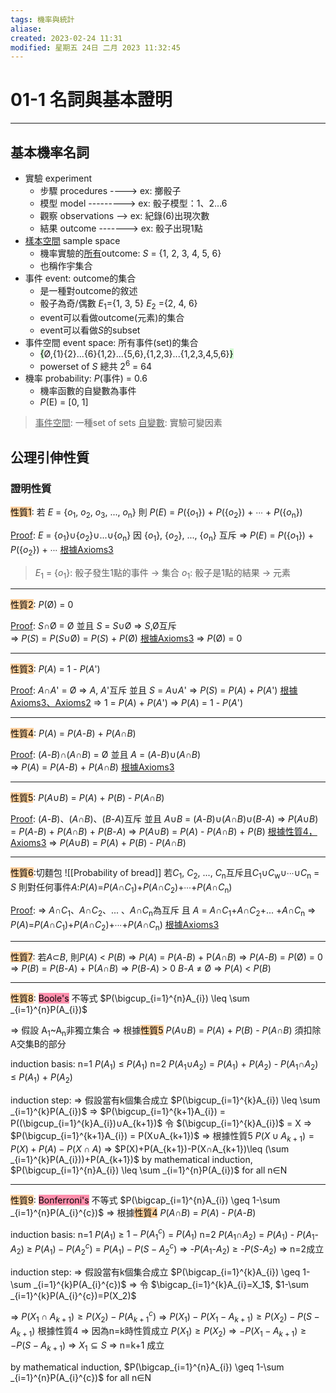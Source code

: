 ```yaml
---
tags: 機率與統計
aliase: 
created: 2023-02-24 11:31
modified: 星期五 24日 二月 2023 11:32:45
---
```


# 01-1 名詞與基本證明
***

## 基本機率名詞
- 實驗 experiment
	- 步驟 procedures ----> ex: 擲骰子
	- 模型 model ---------> ex: 骰子模型：1、2...6
	- 觀察 observations --> ex: 紀錄(6)出現次數
	- 結果 outcome -------> ex: 骰子出現1點
- <u>樣本空間</u> sample space
	- 機率實驗的<u>所有</u>outcome: *S* = {1, 2, 3, 4, 5, 6}
	- 也稱作宇集合
- 事件 event: outcome的集合
	- 是一種對outcome的敘述
	- 骰子為奇/偶數 *E*<sub>1</sub>={1, 3, 5} *E*<sub>2</sub> ={2, 4, 6}
	- event可以看做outcome(元素)的集合
	- event可以看做*S*的subset
- 事件空間 event space: 所有事件(set)的集合
	- <mark style="background: #BBFABBA6;">{</mark>Ø,{1}{2}...{6}{1,2}...{5,6},{1,2,3}...{1,2,3,4,5,6}<mark style="background: #BBFABBA6;">}</mark>
	- powerset of *S* 總共 2<sup>6</sup> = 64
- 機率 probability: *P*(事件) = 0.6
	- 機率函數的自變數為事件
	- *P*(E) = [0, 1]

><u>事件空間</u>: 一種set of sets
><u>自變數</u>: 實驗可變因素

## 公理引伸性質

### 證明性質

<mark style="background: #FFB86CA6;">性質1</mark>: 
若 *E* = {*o*<sub>1</sub>, *o*<sub>2</sub>, *o*<sub>3</sub>, ..., *o*<sub>n</sub>}
則 *P*(*E*) = *P*({*o*<sub>1</sub>}) + *P*({*o*<sub>2</sub>}) + ∙∙∙ + *P*({*o*<sub>n</sub>})

<u>Proof</u>: 
*E* = {*o*<sub>1</sub>}∪{*o*<sub>2</sub>}∪...∪{*o*<sub>n</sub>}
因 {*o*<sub>1</sub>}, {*o*<sub>2</sub>}, ..., {*o*<sub>n</sub>} 互斥
⇒ *P*(*E*) = *P*({*o*<sub>1</sub>}) + *P*({*o*<sub>2</sub>}) + ∙∙∙ <u>根據Axioms3</u>
>*E*<sub>1</sub> = {*o*<sub>1</sub>}: 骰子發生1點的事件 -> 集合
>*o*<sub>1</sub>: 骰子是1點的結果 -> 元素

***
<mark style="background: #FFB86CA6;">性質2</mark>:
*P*(Ø) = 0

<u>Proof</u>:
*S*∩Ø = Ø 並且 *S* = *S*∪Ø 
⇒ *S*,Ø互斥  
⇒ *P*(*S*) = *P*(*S*∪Ø) =  *P*(*S*) +  *P*(Ø) <u>根據Axioms3</u>
⇒ *P*(Ø) = 0

***
<mark style="background: #FFB86CA6;">性質3</mark>:
*P*(*A*) = 1 - *P*(*A*')

<u>Proof</u>:
*A*∩*A*' = Ø 
⇒ *A*, *A*'互斥 並且 *S* = *A*∪*A*'
⇒ *P*(*S*) = *P*(*A*) + *P*(*A*') <u>根據Axioms3、Axioms2</u>
⇒ 1 = *P*(*A*) + *P*(*A*')
⇒ *P*(*A*) = 1 - *P*(*A*')

***
<mark style="background: #FFB86CA6;">性質4</mark>:
*P*(*A*) = *P*(*A*-*B*) + *P*(*A*∩*B*)

<u>Proof</u>:
(*A*-*B*)∩(*A*∩*B*) = Ø 並且 *A* = (*A*-*B*)∪(*A*∩*B*)  
⇒ *P*(*A*) = *P*(*A*-*B*) + *P*(*A*∩*B*) <u>根據Axioms3</u>

***
<mark style="background: #FFB86CA6;">性質5</mark>:
*P*(*A*∪*B*) = *P*(*A*) + *P*(*B*) - *P*(*A*∩*B*)

<u>Proof</u>:
(*A*-*B*)、(*A*∩*B*)、(*B*-*A*)互斥  並且 *A*∪*B* = (*A*-*B*)∪(*A*∩*B*)∪(*B*-*A*)
⇒ *P*(*A*∪*B*) = *P*(*A*-*B*) + *P*(*A*∩*B*) + *P*(*B*-*A*)
⇒ *P*(*A*∪*B*) = *P*(*A*) - *P*(*A*∩*B*) + *P*(*B*) <u>根據性質4，Axioms3</u>
⇒ *P*(*A*∪*B*) = *P*(*A*) + *P*(*B*) - *P*(*A*∩*B*)

***
<mark style="background: #FFB86CA6;">性質6</mark>:切麵包
![[Probability of bread]]
若*C*<sub>1</sub>, *C*<sub>2</sub>, ..., *C*<sub>n</sub>互斥且*C*<sub>1</sub>∪*C*<sub>w</sub>∪∙∙∙∪*C*<sub>n</sub> = *S*
則對任何事件*A*:*P*(*A*)=*P*(*A*∩*C*<sub>1</sub>)+*P*(*A*∩*C*<sub>2</sub>)+∙∙∙+*P*(*A*∩*C*<sub>n</sub>)

<u>Proof</u>:
⇒ *A*∩*C*<sub>1</sub>、*A*∩*C*<sub>2</sub>、... 、*A*∩*C*<sub>n</sub>為互斥 且 *A* = *A*∩*C*<sub>1</sub>+*A*∩*C*<sub>2</sub>+... +*A*∩*C*<sub>n</sub>
⇒ *P*(*A*)=*P*(*A*∩*C*<sub>1</sub>)+*P*(*A*∩*C*<sub>2</sub>)+∙∙∙+*P*(*A*∩*C*<sub>n</sub>) <u>根據Axioms3</u>

***
<mark style="background: #FFB86CA6;">性質7</mark>:
若*A*⊂*B*, 則*P*(*A*) < *P*(*B*)
⇒ *P*(*A*) = *P*(*A*-*B*) + P(*A*∩*B*)
⇒ *P*(*A*-*B*) = *P*(Ø) = 0
⇒ *P*(*B*) = *P*(*B*-*A*) + P(*A*∩*B*)
⇒ *P*(*B*-*A*) > 0 *B*-*A* ≠ Ø
⇒ *P*(*A*) < *P*(*B*)

***
<mark style="background: #FFB86CA6;">性質8</mark>: <mark style="background: #FF5582A6;">Boole's</mark> 不等式
$P(\bigcup_{i=1}^{n}A_{i}) \leq \sum _{i=1}^{n}P(A_{i})$

⇒ 假設 A<sub>1</sub>~A<sub>n</sub>非獨立集合
⇒ 根據<mark style="background: #FFB86CA6;">性質5</mark> *P*(*A*∪*B*) = *P*(*A*) + *P*(*B*) - *P*(*A*∩*B*) 須扣除A交集B的部分

induction basis: 
n=1 *P*(*A*<sub>1</sub>) ≤ *P*(*A*<sub>1</sub>)
n=2 *P*(*A*<sub>1</sub>∪*A*<sub>2</sub>) =  *P*(*A*<sub>1</sub>) + *P*(*A*<sub>2</sub>) - *P*(*A*<sub>1</sub>∩*A*<sub>2</sub>) ≤ *P*(*A*<sub>1</sub>) + *P*(*A*<sub>2</sub>)

induction step: 
⇒ 假設當有k個集合成立 $P(\bigcup_{i=1}^{k}A_{i}) \leq \sum _{i=1}^{k}P(A_{i})$
⇒ $P(\bigcup_{i=1}^{k+1}A_{i}) = P((\bigcup_{i=1}^{k}A_{i})∪A_{k+1})$ 令 $(\bigcup_{i=1}^{k}A_{i})$ = X
⇒ $P(\bigcup_{i=1}^{k+1}A_{i}) = P(X∪A_{k+1})$
⇒ 根據性質5 $P(X∪A_{k+1})=P(X)+P(A)-P(X∩A)$
⇒ $P(X)+P(A_{k+1})-P(X∩A_{k+1})\leq (\sum _{i=1}^{k}P(A_{i}))+P(A_{k+1})$
by mathematical induction, $P(\bigcup_{i=1}^{n}A_{i}) \leq \sum _{i=1}^{n}P(A_{i})$ for all n∈N

***
<mark style="background: #FFB86CA6;">性質9</mark>: <mark style="background: #FF5582A6;">Bonferroni's</mark> 不等式
$P(\bigcap_{i=1}^{n}A_{i}) \geq 1-\sum _{i=1}^{n}P(A_{i}^{c})$
⇒ 根據<mark style="background: #FFB86CA6;">性質4</mark> *P*(*A*∩*B*) = *P*(*A*) - *P*(*A*-*B*) 

induction basis: 
n=1 *P*(*A*<sub>1</sub>) ≥ $1-P(A_1^c)$ = $P(A_1)$
n=2 *P*(*A*<sub>1</sub>∩*A*<sub>2</sub>) =  *P*(*A*<sub>1</sub>) - *P*(*A*<sub>1</sub>-*A*<sub>2</sub>) ≥ $P(A_1)-P(A_2^c)$ = $P(A_1)-P(S-A_2^c)$
⇒ -*P*(*A*<sub>1</sub>-*A*<sub>2</sub>) ≥ -*P*(*S*-*A*<sub>2</sub>) ⇒ n=2成立

induction step: 
⇒ 假設當有k個集合成立 $P(\bigcap_{i=1}^{k}A_{i}) \geq 1-\sum _{i=1}^{k}P(A_{i}^{c})$
⇒ 令 $\bigcap_{i=1}^{k}A_{i}=X_1$, $1-\sum _{i=1}^{k}P(A_{i}^{c})=P(X_2)$

⇒ $P(X_1∩A_{k+1})\geq P(X_2)-P(A_{k+1}^c)$
⇒ $P(X_1)-P(X_1-A_{k+1}) \geq P(X_2)-P(S-A_{k+1})$ 根據性質4
⇒ 因為n=k時性質成立 $P(X_1)\geq P(X_2)$
⇒ $-P(X_1-A_{k+1}) \geq -P(S-A_{k+1})$
⇒ $X_1⊆ S$ ⇒ n=k+1 成立

by mathematical induction, $P(\bigcap_{i=1}^{n}A_{i}) \geq 1-\sum _{i=1}^{n}P(A_{i}^{c})$ for all n∈N
